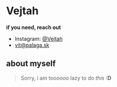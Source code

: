 # Vejtah
**if you need, reach out** 
- Instagram: [@Vejtah][1]
- vit@palaga.sk
## about myself
> Sorry, i am too*oooo* lazy to do *this* **:D**
<!---
Vejtah/Vejtah is a ✨ special ✨ repository because its `README.md` (this file) appears on your GitHub profile.
You can click the Preview link to take a look at your changes.
--->
[1]: https://www.instagram.com/vejtah/
